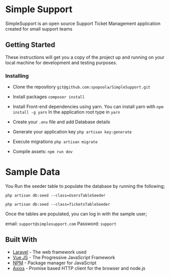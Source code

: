 # Simple Support

SimpleSupport is an open source Support Ticket Management application created for small support teams

## Getting Started

These instructions will get you a copy of the project up and running on your local machine for development and testing purposes.


### Installing

* Clone the repository 
  `git@github.com:spopoola/SimpleSupport.git`
  
* Install packages 
  `composer install`
  
* Install Front-end dependencies using yarn. You can install yarn with `npm install -g yarn`
   In the application root type in `yarn`
 
* Create your `.env` file and add Database details

* Generate your application key
`php artisan key:generate`  

* Execute migrations
`php artisan migrate`

  
* Compile assets: `npm run dev`

# Sample Data
You Run the seeder table to populate the database by running the following;

  `php artisan db:seed --class=UsersTableSeeder`
  
  `php artisan db:seed --class=TicketsTableSeeder`

Once the tables are populated, you can log in with the sample user;

email: `support@simplesupport.com`
Password: `support`


## Built With

* [Laravel](https://laravel.com/) - The web framework used
* [Vue JS](https://vuejs.org/) - The Progressive JavaScript Framework
* [NPM](https://www.npmjs.com/) - Package manager for JavaScript
* [Axios](https://github.com/mzabriskie/axios) - Promise based HTTP client for the browser and node.js
